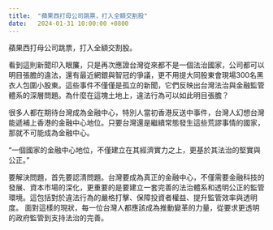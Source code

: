 ```yaml
---
title:  "蘋果西打母公司跳票，打入全額交割股"
date:   2024-01-31 10:00:00 +0800
---
```


蘋果西打母公司跳票，打入全額交割股。

看到這則新聞印入眼簾，只是再次應證台灣從來都不是一個法治國家，公司都可以明目張膽的違法，還有最近網銀與智冠的爭議，更不用提大同股東會現場300名黑衣人包圍小股東。這些事件不僅僅是孤立的新聞，它們反映出台灣法治與金融監管體系的深層問題。為什麼在這塊土地上，違法行為可以如此明目張膽？

很多人都在期待台灣成為金融中心，特別人當初香港反送中事件，台灣人幻想台灣能遞補上香港的金融中心地位。只要台灣還是繼續常態發生這些荒謬事情的國家，那就不可能成為金融中心。

“一個國家的金融中心地位，不僅建立在其經濟實力之上，更基於其法治的堅實與公正。”

要解決問題，首先要認清問題。台灣要成為真正的金融中心，不僅需要金融科技的發展、資本市場的深化，更重要的是要建立一套完善的法治體系和透明公正的監管環境。這包括對於違法行為的嚴格打擊、保障投資者權益、提升監管效率與透明度。
面對這樣的現狀，每一位台灣人都應該成為推動變革的力量，從要求更透明的政府監管到支持法治的完善。